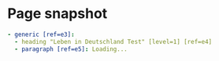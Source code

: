 # Page snapshot

```yaml
- generic [ref=e3]:
  - heading "Leben in Deutschland Test" [level=1] [ref=e4]
  - paragraph [ref=e5]: Loading...
```